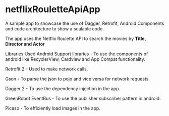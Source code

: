 # netflixRouletteApiApp
A sample app to showcase the use of Dagger, Retrofit, Android Components and code architecture to show a scalable code.

The app uses the Netflix Roulette API to search the movies by **Title, Director and Actor**

Libraries Used
Android Support libraries - To use the components of android like RecyclerView, Cardview and App Compat functionality.

Retrofit 2 - Used to make network calls.

Gson - To parse the json to pojo and vice versa for network requests.

Dagger 2 - To use the dependency injection in the app.

GreenRobot EventBus - To use the publisher subscriber pattern in android.

Picaso - To efficiently load images in the app.
